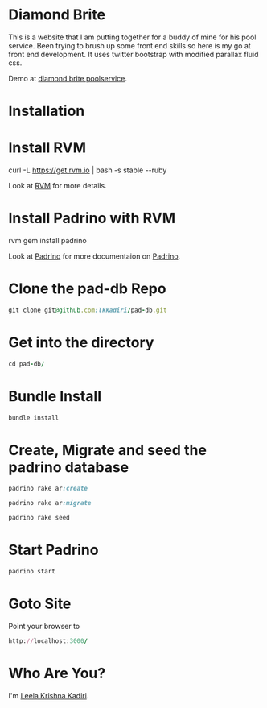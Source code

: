 Diamond Brite
========

This is a website that I am putting together for a buddy of mine for his pool service. Been trying to brush up some front end skills so here is my go at front end development. It uses twitter bootstrap with modified parallax fluid css.

Demo at  [diamond brite poolservice][homepage].


Installation
========

Install RVM
========

curl -L https://get.rvm.io | bash -s stable --ruby

Look at [RVM][rvm] for more details.


Install Padrino with RVM
========

rvm gem install padrino 

Look at [Padrino][pad] for more documentaion on [Padrino][pad].

Clone the pad-db Repo
=======
``` ruby
git clone git@github.com:lkkadiri/pad-db.git
````

Get into the directory
=======

``` ruby
cd pad-db/
```

Bundle Install
======
``` ruby
bundle install
```

Create, Migrate and seed the padrino database
=====

``` ruby
padrino rake ar:create

padrino rake ar:migrate

padrino rake seed
```

Start Padrino
======

``` ruby
padrino start
```
Goto Site
=====

Point your browser to 
``` ruby
http://localhost:3000/
```

Who Are You?
============
I'm [Leela Krishna Kadiri][lkk].


[homepage]:http://diamondbritepoolservice.com/
[lkk]:https://github.com/lkkadiri
[rvm]:https://rvm.io/rvm/install/
[pad]:http://www.padrinorb.com/